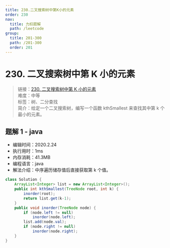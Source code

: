 ```yaml
---
title: 230.二叉搜索树中第K小的元素
order: 230
nav:
  title: 力扣题解
  path: /leetcode
group:
  title: 201-300
  path: /201-300
  order: 201
---
```


# 230. 二叉搜索树中第 K 小的元素

> 链接：[230. 二叉搜索树中第 K 小的元素](https://leetcode-cn.com/problems/kth-smallest-element-in-a-bst/)  
> 难度：中等  
> 标签：树、二分查找  
> 简介：给定一个二叉搜索树，编写一个函数 kthSmallest 来查找其中第 k 个最小的元素。

## 题解 1 - java

- 编辑时间：2020.2.24
- 执行用时：1ms
- 内存消耗：41.3MB
- 编程语言：java
- 解法介绍：中序遍历储存值后直接获取第 k 个值。

```java
class Solution {
    ArrayList<Integer> list = new ArrayList<Integer>();
    public int kthSmallest(TreeNode root, int k) {
    	inorder(root);
    	return list.get(k-1);
    }
	public void inorder(TreeNode node) {
		if (node.left != null)
			inorder(node.left);
		list.add(node.val);
		if (node.right != null)
			inorder(node.right);
	}
}
```
